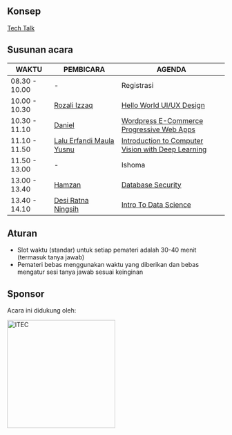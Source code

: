 ## Konsep
 [Tech Talk](https://github.com/LombokDev/wiki/blob/master/event-concepts/tech-talk.md)
 ## Susunan acara
 | WAKTU           | PEMBICARA         | AGENDA    |
 |-----------------|-------------------|-----------|
 | 08.30 - 10.00   | -                 | Registrasi|
 | 10.00 - 10.30   | [Rozali Izzaq](#) | [Hello World UI/UX Design](https://github.com/LombokDev/Talks-Proposal/issues/27) |
 | 10.30 - 11.10   | [Daniel](https://www.linkedin.com/in/daniel-muhamad/) | [Wordpress E-Commerce Progressive Web Apps](https://github.com/LombokDev/Talks-Proposal/issues/26) |
 | 11.10 - 11.50   | [Lalu Erfandi Maula Yusnu](https://github.com/nunenuh) | [Introduction to Computer Vision with Deep Learning](https://github.com/LombokDev/Talks-Proposal/issues/25) |
 | 11.50 - 13.00   | -                 | Ishoma
 | 13.00 - 13.40   | [Hamzan](#)       | [Database Security](https://github.com/LombokDev/Talks-Proposal/issues/24) |
 | 13.40 - 14.10   | [Desi Ratna Ningsih](https://github.com/abbiyanaila) | [Intro To Data Science](https://github.com/LombokDev/Talks-Proposal/issues/23) |

## Aturan
- Slot waktu (standar) untuk setiap pemateri adalah 30-40 menit (termasuk tanya jawab)
- Pemateri bebas menggunakan waktu yang diberikan dan bebas mengatur sesi tanya jawab sesuai keinginan

## Sponsor
Acara ini didukung oleh:

[<img src="https://itec.web.id/wp-content/uploads/2017/10/logo-header.png" width="250px" title="ITEC" alt="ITEC">](https://itec.web.id/wp-content/uploads/2017/10/logo-header.png)
